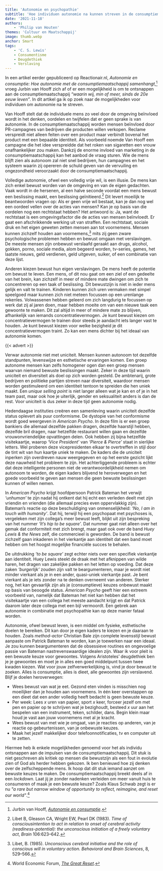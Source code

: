 ```yaml
---
title: 'Autonomie en psychopathie'
subtitle: 'Hoe individuen autonomie na kunnen streven in de consumptiemaatschappij'
date: '2021-11-18'
authors:
    - 'Philip van Houten'
themes: 'Cultuur en Maatschappij'
image: thumb.webp
anchor: Smart
tags:
    - 'C. S. Lewis'
    - Consumentisme
    - Deugdethiek
    - Verslaving
---
```


In een artikel eerder gepubliceerd op Reactionair.nl, _Autonomie en consumptie: Hoe autonomie met de consumptiemaatschappij samenhangt_,[^1] vroeg Jurbin van Hooff zich af of er een mogelijkheid is om te ontsnappen aan de consumptiemaatschappij _“waarin wij, min of meer, sinds de 20e eeuw leven”_. In dit artikel ga ik op zoek naar de mogelijkheden voor individuen om autonomie na te streven.

Van Hooff stelt dat de individuele mens zo veel door de omgeving beïnvloed wordt in het denken, oordelen en twijfelen dat er geen sprake is van autonomie. In de consumptiemaatschappij worden mensen beïnvloed door PR-campagnes van bedrijven die producten willen verkopen. Reclame verspreidt niet alleen feiten over een product maar verbindt bovenal het product met een bepaalde identiteit. Als voorbeeld noemde Van Hooff een campagne die het idee verspreidde dat het roken van sigaretten een vrouw onafhankelijker zou maken. Dankzij de enorme invloed van marketing in de consumptiemaatschappij kan het aanbod de vraag sturen. Wie de mens blijft zien als autonoom zal niet snel bedrijven, hun campagnes en het systeem waarin zij opereren de schuld geven van de vervuiling en ongezondheid veroorzaakt door de consumptiemaatschappij.  

Volledige autonomie, ofwel een volledig vrije wil, is een illusie. De mens kan zich enkel bewust worden van de omgeving en van de eigen gedachten. Vaak wordt in de hersenen, al een halve seconde voordat een mens bewust een beslissing maakt, een beslissing geïnitieerd.[^2] Dit levert moeilijk te beantwoorden vragen op: Als er geen vrije wil bestaat, kan je dan nog wel een oordeel vellen over de acties van mensen? Kan je op basis van die oordelen nog een rechtstaat hebben? Het antwoord is: Ja, want de rechtstaat is een omgevingsfactor die de acties van mensen beïnvloedt. Er gaat een afschrikkende werking uit van straffen. Een rechtstaat, sociale druk en het eigen geweten zetten mensen aan tot voornemens. Mensen kunnen zichzelf houden aan voornemens,[^3] mits zij geen zware psychologische problemen hebben en bewust omgaan met verslavingen. De meeste mensen zijn onbewust verslaafd geraakt aan drugs, alcohol, gokken, porno, sociale media, alom begeerd worden, tv-series, games, het laatste nieuws, geld verdienen, geld uitgeven, suiker, of een combinatie van deze lijst.

Anderen kiezen bewust hun eigen verslavingen. De mens heeft de potentie om bewust te leven. Een mens, of dit nou gaat om een ziel of een gedeelte van het brein, kan zichzelf in meer of mindere mate dwingen om zich te concentreren op een taak of beslissing. Dit bewustzijn is niet in ieder mens gelijk en valt te trainen. Kinderen kunnen zich uren vermaken met simpel speelgoed maar kunnen zich niet meteen focussen op een urenlange rekenles. Volwassenen hebben geleerd om zich langdurig te focussen op werk dat zij al jaren doen, maar hebben moeite om van een nieuwe taak een gewoonte te maken. Dit zal altijd in meer of mindere mate zo blijven, afhankelijk van iemands concentratievermogen. Je kunt bewust kiezen om concentratievermogen te trainen door steeds je aandacht iets langer vast te houden. Je kunt bewust kiezen voor welke bezigheid je dit concentratievermogen traint. Zo kan een mens dichter bij het ideaal van autonomie komen.

{{< advert >}}

Verwar autonomie niet met uniciteit. Mensen kunnen autonoom tot dezelfde standpunten, levenswijze en esthetische ervaringen komen. Een groep autonome mensen kan zelfs homogener ogen dan een groep mensen waarvan niemand bewuste beslissingen maakt. Zeker in deze tijd waarin uniciteit en diversiteit als doel op zich worden gesteld. De ambtenarij, grote bedrijven en politieke partijen streven naar diversiteit, waardoor mensen worden gestimuleerd om een identiteit tentoon te spreiden die hen uniek maakt. Een _unique selling point_ is niet langer alleen wat je kan en of je in het team past, maar ook hoe je uiterlijk, gender en seksualiteit anders is dan de rest. Voor uniciteit is dus zeker in deze tijd geen autonomie nodig.

Hedendaagse instituties creëren een samenleving waarin uniciteit dezelfde status oplevert als puur conformisme. De dystopie van het conformisme wordt goed weergeven in _American Psycho_. In deze film is er een groep bankiers die allemaal dezelfde pakken dragen, dezelfde haarstijl hebben, dezelfde bril dragen, naar hetzelfde restaurant willen gaan en dezelfde vrouwonvriendelijke opvattingen delen. Ook hebben zij bijna hetzelfde visitekaartje, waarop _‘Vice President’_ van _‘Pierce & Pierce’_ staat in sierlijke letters. Wel proberen deze vicepresidenten elkaar te overtreffen in stijl door de tint wit van hun kaartje uniek te maken. De kaders die de uniciteit inperken zijn overdreven nauw weergegeven en op het eerste gezicht lijkt deze nauwheid het probleem te zijn. Het achterliggende probleem is echter dat deze intelligente personen niet de verantwoordelijkheid nemen om autonoom te worden, de eigen kaders blijvend te heroverwegen en het goede voorbeeld te geven aan mensen die geen bewuste beslissingen kunnen of willen nemen. 

In _American Psycho_ krijgt hoofdpersoon Patrick Bateman het verwijt _‘unhuman’_ te zijn nadat hij ontkent dat hij echt een verleden deelt met zijn vriendin en vrienden (die allemaal precies even oppervlakkig zijn). Bateman’s reactie op deze beschuldiging van onmenselijkheid: _‘No, I am in touch with humanity’_. Dat hij, terwijl hij een psychopaat met psychoses is, vergeleken met zijn collega’s meer bewust leeft, blijkt uit zijn bespreking van het nummer _‘It’s hip to be square’_. Dat nummer gaat niet alleen over het gemak dat conformiteit met zich brengt, maar gaat ook over de band _Huey Lewis & the News_ zelf, die commercieel is geworden. De band is bewust zichzelf gaan inkaderen in het vierkantje aan identiteit dat een band moet hebben om het hoogst mogelijke financiële succes te behalen.

De uitdrukking _‘to be square’_ zegt echter niets over een specifiek vierkantje aan identiteit. Huey Lewis steekt de draak met het afknippen van wilde haren, het dragen van zakelijke pakken en het letten op voeding. Dat deze zaken _‘burgerlijk’_ zouden zijn valt te beargumenteren, maar je wordt niet minder vierkant als je in een ander, quasi-uniek vierkantje past. Je bent vierkant als je iets zonder na te denken overneemt van anderen. Sterker nog, het kan gevaarlijk zijn als je (consumptieve) keuzes onbewust maakt op basis van beoogde status. _American Psycho_ geeft hier een extreem voorbeeld van, namelijk dat Bateman het niet kan hebben dat het visitekaartje van een collega het meeste aandacht krijgt en dat Patrick daarom later deze collega met een bijl vermoordt. Een gebrek aan autonomie in combinatie met psychopathie kan op deze manier fataal worden.

Autonomie, ofwel bewust leven, is een middel om fysieke, esthetische doelen te bereiken. Dit kan door je eigen kaders te kiezen en je daaraan te houden. Zoals _method-actor_ Christian Bale zijn complete levensstijl bewust aanpaste om Patrick Bateman te worden, kan je toewerken naar een ideaal. Je zou kunnen beargumenteren dat de obsessieve routines en ongevoelige passie van Bateman nastrevenswaardige idealen zijn. Waar ik voor pleit is een bewuste keuze voor gewoontes. Volgens Aristoteles’ deugdethiek ben je je gewoontes en moet je in alles een goed middelpunt tussen twee kwaden kiezen. Wat voor jouw zelfverwerkelijking is, vind je door bewust te zoeken. Alles is consumptie, alles is dieet, alle gewoontes zijn verslavend. Blijf je doelen heroverwegen:

* Wees bewust van wat je eet. Gezond eten vinden is misschien nog moeilijker dan je houden aan voornemens. In één keer overstappen op een dieet dat een ander volledig heeft bedacht is geen bewuste keuze.
* Per week: Lees _x_ uren van papier, sport _x_ keer, forceer jezelf om met pen en papier op te schrijven wat je bezighoudt, besteed _x_ uur aan het bespelen van een instrument, teken, schilder, dans. Begin klein maar houd je vast aan jouw voornemens met al je kracht.
* Wees bewust van met wie je omgaat, van je reacties op anderen, van je reactie op gebeurtenissen, van je onbewuste keuzes.
* Maak het jezelf makkelijker door telefoonnotificaties, tv en computer uit te zetten.

Hiermee heb ik enkele mogelijkheden genoemd voor het als individu ontsnappen aan de impulsen van de consumptiemaatschappij. Dit stuk is niet geschreven als kritiek op mensen die bewustzijn als een fout in evolutie zien of God als herder hebben gekozen. Ik ben benieuwd hoe zij denken over de zelfscheppende mens. Ik hoop dat dit stuk iemand aanzet om bewuste keuzes te maken. De consumptiemaatschappij breekt deels af in een _lockdown_. Laat jij je zonder nadenken verleiden om meer vanuit huis te consumeren of maak je een bewuste keuze? Zoals Klaus Schwab zegt is er nu _"a rare but narrow window of opportunity to reflect, reimagine, and reset our world"_.[^4]

[^1]: Jurbin van Hooff, _[Autonomie en consumptie](https://reactionair.nl/artikelen/autonomie-en-consumptie/)_.
[^2]: Libet B, Gleason CA, Wright EW, Pearl DK (1983). _Time of consciousintention to act in relation to onset of cerebral activity (readiness-potential): the unconscious initiation of a freely voluntary act_, _Brain_ 106:623–642.
[^3]: Libet, B. (1985). _Unconscious cerebral initiative and the role of conscious will in voluntary action. Behavioral and Brain Sciences_, 8, 529–566.
[^4]: World Economic Forum, _[The Great Reset](https://www.weforum.org/focus/the-great-reset)_.
